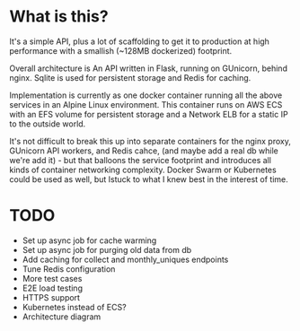 # What is this?

It's a simple API, plus a lot of scaffolding to get it to production at high performance with a smallish (~128MB dockerized) footprint.

Overall architecture is An API written in Flask, running on GUnicorn, behind nginx. Sqlite is used for persistent storage and Redis for caching.

Implementation is currently as one docker container running all the above services in an Alpine Linux environment. This container runs on AWS ECS with an EFS volume for persistent storage and a Network ELB for a static IP to the outside world. 

It's not difficult to break this up into separate containers for the nginx proxy, GUnicorn API workers, and Redis cahce, (and maybe add a real db while we're add it) - but that balloons the service footprint and introduces all kinds of container networking complexity. Docker Swarm or Kubernetes could be used as well, but Istuck to what I knew best in the interest of time.

# TODO

- Set up async job for cache warming
- Set up async job for purging old data from db
- Add caching for collect and monthly_uniques endpoints
- Tune Redis configuration
- More test cases
- E2E load testing
- HTTPS support
- Kubernetes instead of ECS?
- Architecture diagram